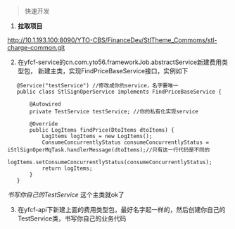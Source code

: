 >快速开发

1. **拉取项目**

  http://10.1.193.100:8090/YTO-CBS/FinanceDev/StlTheme_Commoms/stl-charge-common.git

2. 在yfcf-service的cn.com.yto56.frameworkJob.abstractService新建费用类型包，
新建主类，实现FindPriceBaseService接口，实例如下

 ```
    @Service("testService") //修改成你的service，名字要唯一
    public class StlSignOperService implements FindPriceBaseService {
    
        @Autowired
        private TestService testService; //你的私有化实现service
    
        @Override
        public LogItems findPrice(DtoItems dtoItems) {
            LogItems logItems = new LogItems();
            ConsumeConcurrentlyStatus consumeConcurrentlyStatus = iStlSignOperMqTask.handlerMessage(dtoItems);//只有这一行代码是不同的
            logItems.setConsumeConcurrentlyStatus(consumeConcurrentlyStatus);
            return logItems;
        }
    }
 ```
 
 
 _书写你自己的TestService_ 这个主类就ok了
 
3.  在yfcf-api下新建上面的费用类型包，最好名字起一样的，然后创建你自己的TestService类，书写你自己的业务代码  

